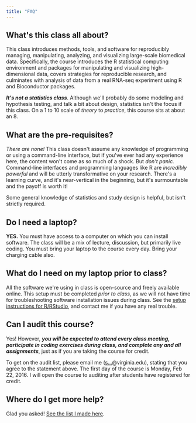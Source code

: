 ```yaml
---
title: "FAQ"
---
```


## What's this class all about? 

This class introduces methods, tools, and software for reproducibly managing, manipulating, analyzing, and visualizing large-scale biomedical data. Specifically, the course introduces the R statistical computing environment and packages for manipulating and visualizing high-dimensional data, covers strategies for reproducible research, and culminates with analysis of data from a real RNA-seq experiment using R and Bioconductor packages.

**_It's not a statistics class_**. Although we'll probably do some modeling and hypothesis testing, and talk a bit about design, statistics isn't the focus if this class. On a 1 to 10 scale of _theory_ to _practice_, this course sits at about an 8.

## What are the pre-requisites?

_There are none!_ This class doesn't assume any knowledge of programming or using a command-line interface, but if you've ever had any experience here, the content won't come as so much of a shock. But _don't panic._ Command-line interfaces and programming languages like R are _incredibly powerful_ and will be utterly transformative on your research. There's a learning curve, and it's near-vertical in the beginning, but it's surmountable and the payoff is worth it!

Some general knowledge of statistics and study design is helpful, but isn't strictly required.

## Do I need a laptop?

**YES.** You must have access to a computer on which you can install software. The class will be a mix of lecture, discussion, but primarily live coding. You must bring your laptop to the course every day. Bring your charging cable also.

## What do I need on my laptop prior to class?

All the software we're using in class is open-source and freely available online. This setup must be completed _prior to class_, as we will not have time for troubleshooting software installation issues during class. See the [setup instructions for R/RStudio](setup-r.html), and contact me if you have any real trouble.

## Can I audit this course?

Yes! However, **_you will be expected to attend every class meeting, participate in coding exercises during class, and complete any and all assignments_**, just as if you are taking the course for credit.

To get on the audit list, please email me (<a href="http://www.google.com/recaptcha/mailhide/d?k=01Wp6BFjxhU6BE1ONDOeDAZg==&amp;c=hClvy-RObaqm8ONK69PMtLKUh74mVHLjokUJXLgkUHk=" onclick="window.open('http://www.google.com/recaptcha/mailhide/d?k\07501Wp6BFjxhU6BE1ONDOeDAZg\75\75\46c\75hClvy-RObaqm8ONK69PMtLKUh74mVHLjokUJXLgkUHk\075', '', 'toolbar=0,scrollbars=0,location=0,statusbar=0,menubar=0,resizable=0,width=500,height=300'); return false;" title="Reveal this e-mail address">s...</a>@virginia.edu), stating that you agree to the statement above. The first day of the course is Monday, Feb 22, 2016. I will open the course to auditing after students have registered for credit.

## Where do I get more help?

Glad you asked! [See the list I made here](help.html).